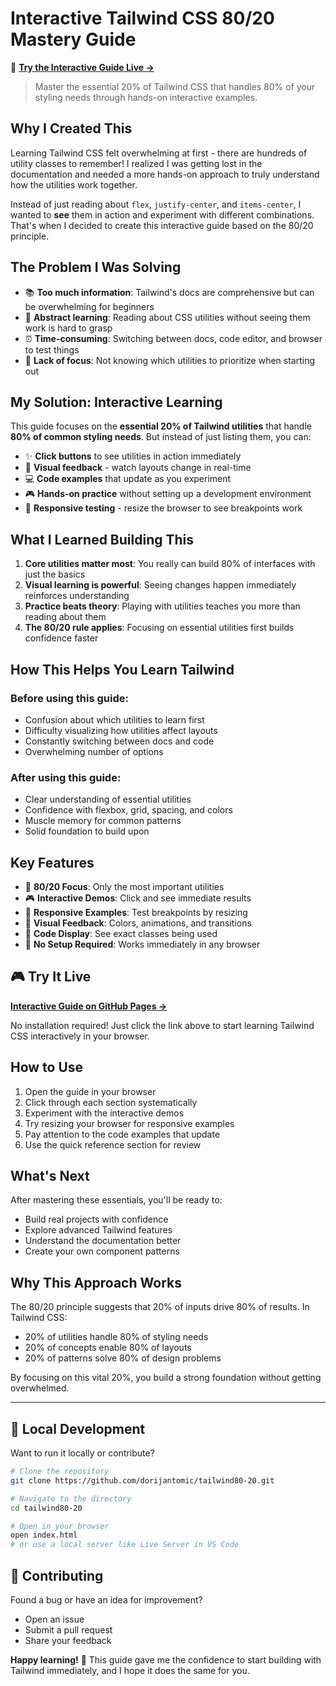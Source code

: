 # Interactive Tailwind CSS 80/20 Mastery Guide

🚀 **[Try the Interactive Guide Live →](https://dorijantomic.github.io/tailwind80-20/)**

> Master the essential 20% of Tailwind CSS that handles 80% of your styling needs through hands-on interactive examples.

## Why I Created This

Learning Tailwind CSS felt overwhelming at first - there are hundreds of utility classes to remember! I realized I was getting lost in the documentation and needed a more hands-on approach to truly understand how the utilities work together.

Instead of just reading about `flex`, `justify-center`, and `items-center`, I wanted to **see** them in action and experiment with different combinations. That's when I decided to create this interactive guide based on the 80/20 principle.

## The Problem I Was Solving

- 📚 **Too much information**: Tailwind's docs are comprehensive but can be overwhelming for beginners
- 🤔 **Abstract learning**: Reading about CSS utilities without seeing them work is hard to grasp  
- ⏰ **Time-consuming**: Switching between docs, code editor, and browser to test things
- 🎯 **Lack of focus**: Not knowing which utilities to prioritize when starting out

## My Solution: Interactive Learning

This guide focuses on the **essential 20% of Tailwind utilities** that handle **80% of common styling needs**. But instead of just listing them, you can:

- ✨ **Click buttons** to see utilities in action immediately
- 👀 **Visual feedback** - watch layouts change in real-time  
- 💻 **Code examples** that update as you experiment
- 🎮 **Hands-on practice** without setting up a development environment
- 📱 **Responsive testing** - resize the browser to see breakpoints work

## What I Learned Building This

1. **Core utilities matter most**: You really can build 80% of interfaces with just the basics
2. **Visual learning is powerful**: Seeing changes happen immediately reinforces understanding
3. **Practice beats theory**: Playing with utilities teaches you more than reading about them
4. **The 80/20 rule applies**: Focusing on essential utilities first builds confidence faster

## How This Helps You Learn Tailwind

### Before using this guide:
- Confusion about which utilities to learn first
- Difficulty visualizing how utilities affect layouts
- Constantly switching between docs and code
- Overwhelming number of options

### After using this guide:
- Clear understanding of essential utilities
- Confidence with flexbox, grid, spacing, and colors
- Muscle memory for common patterns
- Solid foundation to build upon

## Key Features

- 🎯 **80/20 Focus**: Only the most important utilities
- 🎮 **Interactive Demos**: Click and see immediate results
- 📱 **Responsive Examples**: Test breakpoints by resizing
- 🎨 **Visual Feedback**: Colors, animations, and transitions
- 📝 **Code Display**: See exact classes being used
- 🚀 **No Setup Required**: Works immediately in any browser

## 🎮 Try It Live

**[Interactive Guide on GitHub Pages →](https://dorijantomic.github.io/tailwind80-20/)**

No installation required! Just click the link above to start learning Tailwind CSS interactively in your browser.

## How to Use

1. Open the guide in your browser
2. Click through each section systematically  
3. Experiment with the interactive demos
4. Try resizing your browser for responsive examples
5. Pay attention to the code examples that update
6. Use the quick reference section for review

## What's Next

After mastering these essentials, you'll be ready to:
- Build real projects with confidence
- Explore advanced Tailwind features
- Understand the documentation better
- Create your own component patterns

## Why This Approach Works

The 80/20 principle suggests that 20% of inputs drive 80% of results. In Tailwind CSS:
- 20% of utilities handle 80% of styling needs
- 20% of concepts enable 80% of layouts
- 20% of patterns solve 80% of design problems

By focusing on this vital 20%, you build a strong foundation without getting overwhelmed.

---

## 🔧 Local Development

Want to run it locally or contribute?

```bash
# Clone the repository
git clone https://github.com/dorijantomic/tailwind80-20.git

# Navigate to the directory
cd tailwind80-20

# Open in your browser
open index.html
# or use a local server like Live Server in VS Code
```

## 🤝 Contributing

Found a bug or have an idea for improvement? 
- Open an issue
- Submit a pull request
- Share your feedback

**Happy learning!** 🎉 This guide gave me the confidence to start building with Tailwind immediately, and I hope it does the same for you.
